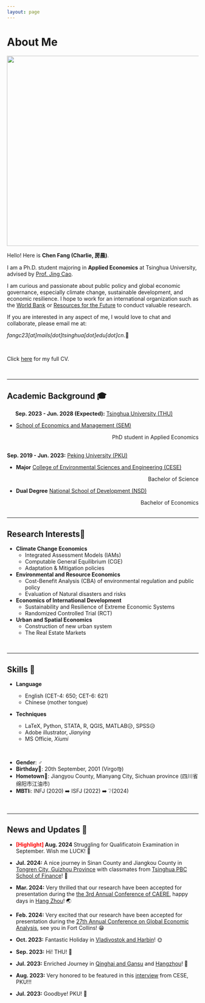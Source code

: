 ```yaml
---
layout: page
---
```

# About Me

<img src="https://charlie-pku.github.io/trip_2023.jpg" class="floatpic" width="750" height="500">

<br>

Hello! Here is **Chen Fang (Charlie, 房晨)**.

I am a Ph.D. student majoring in **Applied Economics** at Tsinghua University, advised by [Prof. Jing Cao](https://chinaproject.harvard.edu/people/jing-cao).

I am curious and passionate about public policy and global economic governance, especially climate change, sustainable development, and economic resilience. I hope to work for an international organization such as the [World Bank](https://www.worldbank.org/en/home) or [Resources for the Future](https://www.rff.org/) to conduct valuable research.

If you are interested in any aspect of me, I would love to chat and collaborate, please email me at: 

*fangc23[at]mails[dot]tsinghua[dot]edu[dot]cn*.📍

<br>

Click [here](https://charlie-pku.github.io/file/CV/CV_Chen.pdf) for my full CV.

<br>

---

## Academic Background 🎓

&#8194; &#8194; **Sep. 2023 - Jun. 2028 (Expected):** [Tsinghua University (THU)](https://www.tsinghua.edu.cn/)

- [School of Economics and Management (SEM)](https://www.sem.tsinghua.edu.cn/)

<div style="text-align:right;">
    PhD student in Applied Economics
</div>

<br>


**Sep. 2019 - Jun. 2023:** [Peking University (PKU)](https://www.pku.edu.cn/) 

- **Major**		[College of Environmental Sciences and Engineering (CESE)](https://cese.pku.edu.cn/)

<div style="text-align:right;">
    Bachelor of Science
</div>

- **Dual Degree** 	[National School of Development (NSD)](http://nsd.pku.edu.cn/)

<div style="text-align:right;">
    Bachelor of Economics
</div>

<!-- - **Minor**		International Organization Talent Training Certificate Program -->

<br>

---

## Research Interests🔖

- **Climate Change Economics**
  - Integrated Assessment Models (IAMs)
  - Computable General Equilibrium (CGE)
  - Adaptation & Mitigation policies
- **Environmental and Resource Economics**
  - Cost-Benefit Analysis (CBA) of environmental regulation and public policy
  - Evaluation of Natural disasters and risks
- **Economics of International Development**
  - Sustainability and Resilience of Extreme Economic Systems
  - Randomized Controlled Trial (RCT)
- **Urban and Spatial Economics**
  - Construction of new urban system
  - The Real Estate Markets

<br>

<!-- My current research focuses on practical problems that artificial intelligence faces in real life.

I wish to devote my talent to this meaningful cause and bring well-being to society. -->

---

## Skills 🚩

- **Language**
  - English (CET-4: 650; CET-6: 621)
  - Chinese (mother tongue)

- **Techniques**
  - LaTeX, Python, STATA, R, QGIS, MATLAB😥, SPSS😥 
  - Adobe illustrator, *Jianying*
  - MS Officie, *Xiumi*

<br>

- **Gender**: ♂️
- **Birthday**🎂: 20th September, 2001 (Virgo♍)
- **Hometown**🏡: Jiangyou County, Mianyang City, Sichuan province (四川省绵阳市江油市)
- **MBTI**ℹ️: INFJ (2020) ➡️ ISFJ (2022) ➡️ ❔(2024)

<!-- <iframe
  width="450"
  height="250"
  frameborder="0" style="border:0"
  referrerpolicy="no-referrer-when-downgrade"
  src="https://www.google.com/maps/embed/v1/place?key=AIzaSyA6qA54BQ7UbMfz8YK4Yx5iNRky6KONEjM&q=Tsinghua University, Beijing China"
  allowfullscreen>
</iframe> -->

<br>

---

## News and Updates 📨

- **<font color='red'>[Highlight] </font> Aug. 2024** Struggling for Qualificatoin Examination in September. Wish me LUCK! 🐾

- **Jul. 2024:** A nice journey in Sinan County and Jiangkou County in [Tongren City, Guizhou Province](https://mp.weixin.qq.com/s/oTnPJp2SgLY9szQybwspmA) with classmates from [Tsinghua PBC School of Finance](https://www.pbcsf.tsinghua.edu.cn/)! 🍉

- **Mar. 2024:** Very thrilled that our research have been accepted for presentation during the [the 3rd Annual Conference of CAERE](http://www.caere.org/), happy days in [Hang Zhou](https://mp.weixin.qq.com/s/R1SMwQkPnT1vl2RaqjoN0w)! 🌏

- **Feb. 2024:** Very excited that our research have been accepted for presentation during the [27th Annual Conference on Global Economic Analysis](https://www.gtap.agecon.purdue.edu/events/Conferences/2024/index.aspx), see you in Fort Collins! 😁


- **Oct. 2023:** Fantastic Holiday in [Vladivostok and Harbin](https://mp.weixin.qq.com/s/J1xEEw_rVxnN3jOz3XRklA)! 🌞

- **Sep. 2023:** Hi! THU! 🏫

- **Jul. 2023:** Enriched Journey in [Qinghai and Gansu](https://mp.weixin.qq.com/s/jHh41LKx_3fV7STTZdbfFw) and [Hangzhou](https://mp.weixin.qq.com/s/nCI595vR34eP4ZCwd1JF_w)! 🐪

- **Aug. 2023:** Very honored to be featured in this [interview](https://mp.weixin.qq.com/s/nwJ-w7q_wHt3VQYaUwvdfw) from CESE, PKU!!! 

- **Jul. 2023:** Goodbye! PKU! 🏫
